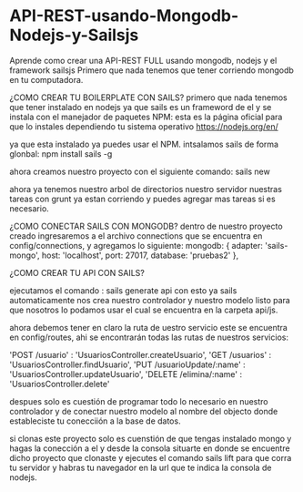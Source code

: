 # API-REST-usando-Mongodb-Nodejs-y-Sailsjs
Aprende como crear una API-REST FULL usando mongodb, nodejs y el framework sailsjs
Primero que nada tenemos que tener corriendo mongodb en tu computadora.

¿COMO CREAR TU BOILERPLATE CON SAILS?
  primero que nada tenemos que tener instalado en nodejs ya que sails es un frameword de el y se instala con el manejador de paquetes NPM:
  esta es la página oficial para que lo instales dependiendo tu sistema operativo
  https://nodejs.org/en/
  
  ya que esta instalado ya puedes usar el NPM.
  intsalamos sails de forma glonbal:
  npm install sails -g
  
  ahora creamos nuestro proyecto con el siguiente comando:
  sails new <appName>
  
  ahora ya tenemos nuestro arbol de directorios nuestro servidor nuestras tareas con grunt ya estan corriendo y puedes agregar mas tareas si es necesario.
  
  ¿COMO CONECTAR SAILS CON MONGODB?
  dentro de nuestro proyecto creado ingresaremos a el archivo connections que se encuentra en config/connections, y agregamos lo siguiente:
  mongodb: {
    adapter: 'sails-mongo',
    host: 'localhost',
    port: 27017,
     database: 'pruebas2'
  },
  
  ¿COMO CREAR TU API CON SAILS?
  
  ejecutamos el comando :
  sails generate api <NombreApi>
  con esto ya sails automaticamente nos crea nuestro controlador y nuestro modelo listo para que nosotros lo podamos usar el cual se encuentra en la carpeta  api/js.
  
  ahora debemos tener en claro la ruta de uestro servicio este se encuentra en config/routes, ahi se encontrarán todas las rutas de nuestros servicios:
  
  'POST /usuario' : 'UsuariosController.createUsuario',
  'GET /usuarios' : 'UsuariosController.findUsuario',
  'PUT /usuarioUpdate/:name' : 'UsuariosController.updateUsuario',
  'DELETE /elimina/:name' : 'UsuariosController.delete'
  
  despues solo es cuestión de programar todo lo necesario en nuestro controlador y de conectar nuestro modelo al nombre del objecto donde estableciste tu conecciión a la base de datos.
  
  si clonas este proyecto solo es cuenstión de que tengas instalado mongo y hagas la conección a el y desde la consola situarte en donde se encuentre dicho proyecto que clonaste y ejecutes el comando sails lift para que corra tu servidor y habras tu navegador en la url que te indica la consola de nodejs.
  
  
  
  
  
  
  
  
  
